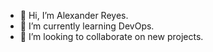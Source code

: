 - 👋 Hi, I’m Alexander Reyes.
- 🌱 I’m currently learning DevOps.
- 💞️ I’m looking to collaborate on new projects.

<!---
alfatigo/alfatigo is a ✨ special ✨ repository because its `README.md` (this file) appears on your GitHub profile.
You can click the Preview link to take a look at your changes.
--->
